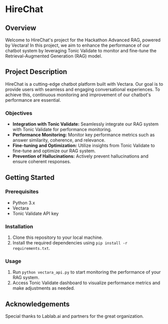 # HireChat

## Overview

Welcome to HireChat's project for the Hackathon Advanced RAG, powered by Vectara! In this project, we aim to enhance the performance of our chatbot system by leveraging Tonic Validate to monitor and fine-tune the Retrieval-Augmented Generation (RAG) model.

## Project Description

HireChat is a cutting-edge chatbot platform built with Vectara. Our goal is to provide users with seamless and engaging conversational experiences. To achieve this, continuous monitoring and improvement of our chatbot's performance are essential.

### Objectives

- **Integration with Tonic Validate:** Seamlessly integrate our RAG system with Tonic Validate for performance monitoring.
- **Performance Monitoring:** Monitor key performance metrics such as answer similarity, coherence, and relevance.
- **Fine-tuning and Optimization:** Utilize insights from Tonic Validate to fine-tune and optimize our RAG system.
- **Prevention of Hallucinations:** Actively prevent hallucinations and ensure coherent responses.

## Getting Started

### Prerequisites

- Python 3.x
- Vectara
- Tonic Validate API key

### Installation

1. Clone this repository to your local machine.
2. Install the required dependencies using `pip install -r requirements.txt`.

### Usage

1. Run `python vectara_api.py` to start monitoring the performance of your RAG system.
2. Access Tonic Validate dashboard to visualize performance metrics and make adjustments as needed.

## Acknowledgements

Special thanks to Lablab.ai and partners for the great organization.

